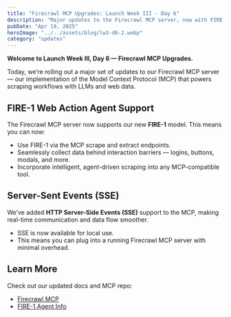 ```yaml
---
title: "Firecrawl MCP Upgrades: Launch Week III - Day 6"
description: "Major updates to the Firecrawl MCP server, now with FIRE-1 support and Server-Sent Events for faster, easier web data access."
pubDate: "Apr 19, 2025"
heroImage: "../../assets/blog/lw3-d6-2.webp"
category: "updates"
---
```


**Welcome to Launch Week III, Day 6 — Firecrawl MCP Upgrades.**

Today, we’re rolling out a major set of updates to our Firecrawl MCP server — our implementation of the Model Context Protocol (MCP) that powers scraping workflows with LLMs and web data.

## FIRE-1 Web Action Agent Support

The Firecrawl MCP server now supports our new **FIRE-1** model. This means you can now:

- Use FIRE-1 via the MCP scrape and extract endpoints.
- Seamlessly collect data behind interaction barriers — logins, buttons, modals, and more.
- Incorporate intelligent, agent-driven scraping into any MCP-compatible tool.

## Server-Sent Events (SSE)

We’ve added **HTTP Server-Side Events (SSE)** support to the MCP, making real-time communication and data flow smoother.

- SSE is now available for local use.
- This means you can plug into a running Firecrawl MCP server with minimal overhead.

## Learn More

Check out our updated docs and MCP repo:

- [Firecrawl MCP](https://github.com/mendableai/firecrawl-mcp-server)
- [FIRE-1 Agent Info](https://docs.firecrawl.dev/agents/fire-1)
